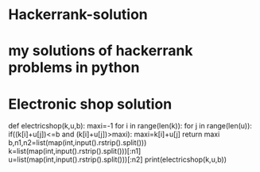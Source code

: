 # Hackerrank-solution
# my solutions of hackerrank problems in python
# Electronic shop solution


def electricshop(k,u,b):
    maxi=-1
    for i in range(len(k)):
        for j in range(len(u)):
            if((k[i]+u[j])<=b  and (k[i]+u[j])>maxi):
                maxi=k[i]+u[j]
    return maxi
b,n1,n2=list(map(int,input().rstrip().split()))
k=list(map(int,input().rstrip().split()))[:n1]
u=list(map(int,input().rstrip().split()))[:n2]
print(electricshop(k,u,b))


